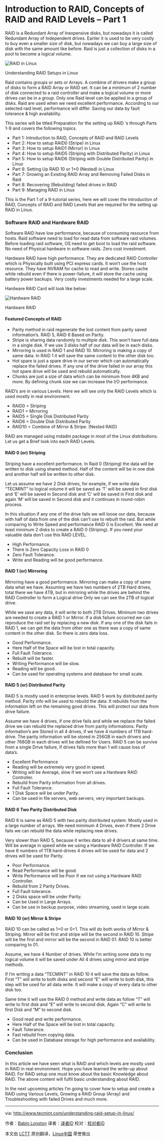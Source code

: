 Introduction to RAID, Concepts of RAID and RAID Levels – Part 1
================================================================================
RAID is a Redundant Array of Inexpensive disks, but nowadays it is called Redundant Array of Independent drives. Earlier it is used to be very costly to buy even a smaller size of disk, but nowadays we can buy a large size of disk with the same amount like before. Raid is just a collection of disks in a pool to become a logical volume.

![RAID in Linux](http://www.tecmint.com/wp-content/uploads/2014/10/RAID.jpg)

Understanding RAID Setups in Linux

Raid contains groups or sets or Arrays. A combine of drivers make a group of disks to form a RAID Array or RAID set. It can be a minimum of 2 number of disk connected to a raid controller and make a logical volume or more drives can be in a group. Only one Raid level can be applied in a group of disks. Raid are used when we need excellent performance. According to our selected raid level, performance will differ. Saving our data by fault tolerance & high availability.

This series will be titled Preparation for the setting up RAID ‘s through Parts 1-9 and covers the following topics.

- Part 1: Introduction to RAID, Concepts of RAID and RAID Levels
- Part 2: How to setup RAID0 (Stripe) in Linux
- Part 3: How to setup RAID1 (Mirror) in Linux
- Part 4: How to setup RAID5 (Striping with Distributed Parity) in Linux
- Part 5: How to setup RAID6 (Striping with Double Distributed Parity) in Linux
- Part 6: Setting Up RAID 10 or 1+0 (Nested) in Linux
- Part 7: Growing an Existing RAID Array and Removing Failed Disks in Raid
- Part 8: Recovering (Rebuilding) failed drives in RAID
- Part 9: Managing RAID in Linux

This is the Part 1 of a 9-tutorial series, here we will cover the introduction of RAID, Concepts of RAID and RAID Levels that are required for the setting up RAID in Linux.

### Software RAID and Hardware RAID ###

Software RAID have low performance, because of consuming resource from hosts. Raid software need to load for read data from software raid volumes. Before loading raid software, OS need to get boot to load the raid software. No need of Physical hardware in software raids. Zero cost investment.

Hardware RAID have high performance. They are dedicated RAID Controller which is Physically built using PCI express cards. It won’t use the host resource. They have NVRAM for cache to read and write. Stores cache while rebuild even if there is power-failure, it will store the cache using battery power backups. Very costly investments needed for a large scale.

Hardware RAID Card will look like below:

![Hardware RAID](http://www.tecmint.com/wp-content/uploads/2014/10/Hardware-RAID.jpg)

Hardware RAID

#### Featured Concepts of RAID ####

- Parity method in raid regenerate the lost content from parity saved information’s. RAID 5, RAID 6 Based on Parity.
- Stripe is sharing data randomly to multiple disk. This won’t have full data in a single disk. If we use 3 disks half of our data will be in each disks.
- Mirroring is used in RAID 1 and RAID 10. Mirroring is making a copy of same data. In RAID 1 it will save the same content to the other disk too.
- Hot spare is just a spare drive in our server which can automatically replace the failed drives. If any one of the drive failed in our array this hot spare drive will be used and rebuild automatically.
- Chunks are just a size of data which can be minimum from 4KB and more. By defining chunk size we can increase the I/O performance.

RAID’s are in various Levels. Here we will see only the RAID Levels which is used mostly in real environment.

- RAID0 = Striping
- RAID1 = Mirroring
- RAID5 = Single Disk Distributed Parity
- RAID6 = Double Disk Distributed Parity
- RAID10 = Combine of Mirror & Stripe. (Nested RAID)

RAID are managed using mdadm package in most of the Linux distributions. Let us get a Brief look into each RAID Levels.

#### RAID 0 (or) Striping ####

Striping have a excellent performance. In Raid 0 (Striping) the data will be written to disk using shared method. Half of the content will be in one disk and another half will be written to other disk.

Let us assume we have 2 Disk drives, for example, if we write data “TECMINT” to logical volume it will be saved as ‘T‘ will be saved in first disk and ‘E‘ will be saved in Second disk and ‘C‘ will be saved in First disk and again ‘M‘ will be saved in Second disk and it continues in round-robin process.

In this situation if any one of the drive fails we will loose our data, because with half of data from one of the disk can’t use to rebuilt the raid. But while comparing to Write Speed and performance RAID 0 is Excellent. We need at least minimum 2 disks to create a RAID 0 (Striping). If you need your valuable data don’t use this RAID LEVEL.

- High Performance.
- There is Zero Capacity Loss in RAID 0
- Zero Fault Tolerance.
- Write and Reading will be good performance.

#### RAID 1 (or) Mirroring ####

Mirroring have a good performance. Mirroring can make a copy of same data what we have. Assuming we have two numbers of 2TB Hard drives, total there we have 4TB, but in mirroring while the drives are behind the RAID Controller to form a Logical drive Only we can see the 2TB of logical drive.

While we save any data, it will write to both 2TB Drives. Minimum two drives are needed to create a RAID 1 or Mirror. If a disk failure occurred we can reproduce the raid set by replacing a new disk. If any one of the disk fails in RAID 1, we can get the data from other one as there was a copy of same content in the other disk. So there is zero data loss.

- Good Performance.
- Here Half of the Space will be lost in total capacity.
- Full Fault Tolerance.
- Rebuilt will be faster.
- Writing Performance will be slow.
- Reading will be good.
- Can be used for operating systems and database for small scale.

#### RAID 5 (or) Distributed Parity ####

RAID 5 is mostly used in enterprise levels. RAID 5 work by distributed parity method. Parity info will be used to rebuild the data. It rebuilds from the information left on the remaining good drives. This will protect our data from drive failure.

Assume we have 4 drives, if one drive fails and while we replace the failed drive we can rebuild the replaced drive from parity informations. Parity information’s are Stored in all 4 drives, if we have 4 numbers of 1TB hard-drive. The parity information will be stored in 256GB in each drivers and other 768GB in each drives will be defined for Users. RAID 5 can be survive from a single Drive failure, If drives fails more than 1 will cause loss of data’s.

- Excellent Performance
- Reading will be extremely very good in speed.
- Writing will be Average, slow if we won’t use a Hardware RAID Controller.
- Rebuild from Parity information from all drives.
- Full Fault Tolerance.
- 1 Disk Space will be under Parity.
- Can be used in file servers, web servers, very important backups.

#### RAID 6 Two Parity Distributed Disk ####

RAID 6 is same as RAID 5 with two parity distributed system. Mostly used in a large number of arrays. We need minimum 4 Drives, even if there 2 Drive fails we can rebuild the data while replacing new drives.

Very slower than RAID 5, because it writes data to all 4 drivers at same time. Will be average in speed while we using a Hardware RAID Controller. If we have 6 numbers of 1TB hard-drives 4 drives will be used for data and 2 drives will be used for Parity.

- Poor Performance.
- Read Performance will be good.
- Write Performance will be Poor if we not using a Hardware RAID Controller.
- Rebuild from 2 Parity Drives.
- Full Fault tolerance.
- 2 Disks space will be under Parity.
- Can be Used in Large Arrays.
- Can be use in backup purpose, video streaming, used in large scale.

#### RAID 10 (or) Mirror & Stripe ####

RAID 10 can be called as 1+0 or 0+1. This will do both works of Mirror & Striping. Mirror will be first and stripe will be the second in RAID 10. Stripe will be the first and mirror will be the second in RAID 01. RAID 10 is better comparing to 01.

Assume, we have 4 Number of drives. While I’m writing some data to my logical volume it will be saved under All 4 drives using mirror and stripe methods.

If I’m writing a data “TECMINT” in RAID 10 it will save the data as follow. First “T” will write to both disks and second “E” will write to both disk, this step will be used for all data write. It will make a copy of every data to other disk too.

Same time it will use the RAID 0 method and write data as follow “T” will write to first disk and “E” will write to second disk. Again “C” will write to first Disk and “M” to second disk.

- Good read and write performance.
- Here Half of the Space will be lost in total capacity.
- Fault Tolerance.
- Fast rebuild from copying data.
- Can be used in Database storage for high performance and availability.

### Conclusion ###

In this article we have seen what is RAID and which levels are mostly used in RAID in real environment. Hope you have learned the write-up about RAID. For RAID setup one must know about the basic Knowledge about RAID. The above content will fulfil basic understanding about RAID.

In the next upcoming articles I’m going to cover how to setup and create a RAID using Various Levels, Growing a RAID Group (Array) and Troubleshooting with failed Drives and much more.

--------------------------------------------------------------------------------

via: http://www.tecmint.com/understanding-raid-setup-in-linux/

作者：[Babin Lonston][a]
译者：[译者ID](https://github.com/译者ID)
校对：[校对者ID](https://github.com/校对者ID)

本文由 [LCTT](https://github.com/LCTT/TranslateProject) 原创翻译，[Linux中国](https://linux.cn/) 荣誉推出

[a]:http://www.tecmint.com/author/babinlonston/